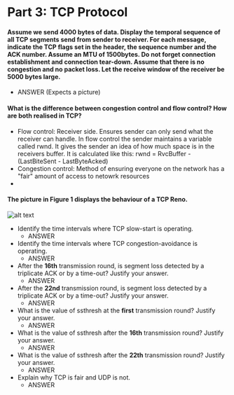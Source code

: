 # Part 3: TCP Protocol
####  Assume we send 4000 bytes of data. Display the temporal sequence of all TCP segments send from sender to receiver. For each message, indicate the TCP flags set in the header, the sequence number and the ACK number. Assume an MTU of 1500bytes. Do not forget connection establishment and connection tear-down. Assume that there is no congestion and no packet loss. Let the receive window of the receiver be 5000 bytes large.
* ANSWER (Expects a picture)

#### What is the difference between congestion control and flow control? How are both realised in TCP?
* Flow control: Receiver side. Ensures sender can only send what the receiver can handle. In flow control the sender maintains a variable called rwnd. It gives the sender an idea of how much space is in the receivers buffer. It is calculated like this: rwnd = RvcBuffer - (LastBiteSent - LastByteAcked)
* Congestion control: Method of ensuring everyone on the network has a "fair" amount of access to netowrk resources
* 

#### The picture in Figure 1 displays the behaviour of a TCP Reno.
![alt text](https://github.com/Kayui/tsamnotes/blob/master/Mock%20Exam%202015/figure1.png "Figure 1")
* Identify the time intervals where TCP slow-start is operating.
    * ANSWER
* Identify the time intervals where TCP congestion-avoidance is operating.
    * ANSWER
* After the __16th__ transmission round, is segment loss detected by a triplicate ACK or by a time-out? Justify your answer.
    * ANSWER
* After the __22nd__ transmission round, is segment loss detected by a triplicate ACK or by a time-out? Justify your answer.
    * ANSWER
* What is the value of ssthresh at the __first__ transmission round? Justify your answer.
    * ANSWER
* What is the value of ssthresh after the __16th__ transmission round? Justify your answer.
    * ANSWER
* What is the value of ssthresh after the __22th__ transmission round? Justify your answer.
    * ANSWER
* Explain why TCP is fair and UDP is not.
    * ANSWER
